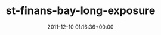 ---
title:		"st-finans-bay-long-exposure"
type:		"photos"
mediatype:		"upload"
description:		"TBC"
date:		"2011-12-10 01:16:36+00:00"
album:		"landscapes"
filename:		"st-finans-bay-long-exposure.md"
series:		""
cl_public_id:		"landscapes/st-finans-bay-long-exposure"
cl_version:		1497004738
format:		"tiff"
bytes:		3918512
width:		2560
height:		1440
colours:
- "#D9DFE8"
- "#D3DBE3"
- "#2C3030"
- "#26272B"
- "#32322D"
- "#8E8A85"
- "#6F777A"
- "#777B84"
- "#5D6A47"
- "#6D756D"
- "#777A6B"
- "#3C442C"
exposure_mode:		"Manual"
program:		"Manual"
aperture:		"2.8"
focal_length:		"11.0 mm"
iso:		"100"
shutter_speed:		"298"
metering:		"Spot"
flash:		"Off, Did not fire"
white_balance:		"Custom"
colour_temp:		"4150"
has_crop:		"false"
orientation:		"Horizontal (normal)"
camera_model:		"NIKON D7000"
lens_info:		"11-16mm f/2.8"
artist:		"Matt Finucane"
x_resolution:		"300"
y_resolution:		"300"
---